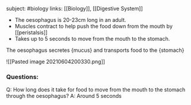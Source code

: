 subject: #biology
links: [[Biology]], [[Digestive System]]
- The oesophagus is 20-23cm long in an adult.
- Muscles contract to help push the food down from the mouth by [[peristalsis]]
- Takes up to 5 seconds to move from the mouth to the stomach.

The oesophagus secretes {mucus} and transports food to the {stomach}
<!--ID: 1623103369645-->




![[Pasted image 20210604200330.png]]

### Questions:

Q: How long does it take for food to move from the mouth to the stomach through the oesophagus?
A: Around 5 seconds
<!--ID: 1623103369564-->




